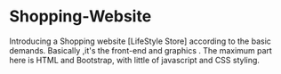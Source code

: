 # Shopping-Website
Introducing a Shopping website [LifeStyle Store] according to the basic demands.
Basically ,it's the front-end and graphics .
The maximum part here is HTML and Bootstrap, with little of javascript and CSS styling.
